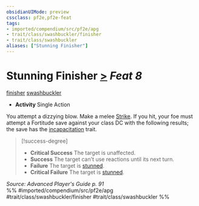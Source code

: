 ```yaml
---
obsidianUIMode: preview
cssclass: pf2e,pf2e-feat
tags:
- imported/compendium/src/pf2e/apg
- trait/class/swashbuckler/finisher
- trait/class/swashbuckler
aliases: ["Stunning Finisher"]
---
```

# Stunning Finisher  [>](chapter-9-playing-the-game.md#Actions "Single Action") *Feat 8*  
[finisher](finisher-apg.md)  [swashbuckler](rules/traits/swashbuckler-apg.md)  

- **Activity** Single Action

You attempt a dizzying blow. Make a melee [Strike](strike.md). If you hit, your foe must attempt a Fortitude save against your class DC with the following results; the save has the [incapacitation](incapacitation.md) trait.

> [!success-degree] 
> - **Critical Success** The target is unaffected.
> - **Success** The target can't use reactions until its next turn.
> - **Failure** The target is [stunned](conditions.md#Stunned).
> - **Critical Failure** The target is [stunned](conditions.md#Stunned).

*Source: Advanced Player's Guide p. 91*  
%% #imported/compendium/src/pf2e/apg #trait/class/swashbuckler/finisher #trait/class/swashbuckler %%